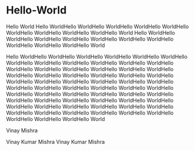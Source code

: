 # Hello-World

Hello World Hello WorldHello WorldHello WorldHello WorldHello WorldHello WorldHello WorldHello WorldHello WorldHello World
Hello WorldHello WorldHello WorldHello WorldHello WorldHello WorldHello WorldHello WorldHello WorldHello WorldHello World

Hello WorldHello WorldHello WorldHello WorldHello WorldHello WorldHello WorldHello WorldHello WorldHello WorldHello WorldHello WorldHello WorldHello WorldHello WorldHello WorldHello WorldHello WorldHello WorldHello WorldHello WorldHello WorldHello WorldHello WorldHello WorldHello WorldHello WorldHello WorldHello WorldHello WorldHello WorldHello WorldHello WorldHello WorldHello WorldHello WorldHello WorldHello WorldHello WorldHello WorldHello WorldHello WorldHello WorldHello WorldHello WorldHello WorldHello WorldHello WorldHello WorldHello WorldHello WorldHello WorldHello WorldHello WorldHello WorldHello WorldHello WorldHello WorldHello WorldHello WorldHello WorldHello WorldHello WorldHello World

Vinay Mishra

Vinay Kumar Mishra
Vinay Kumar Mishra
